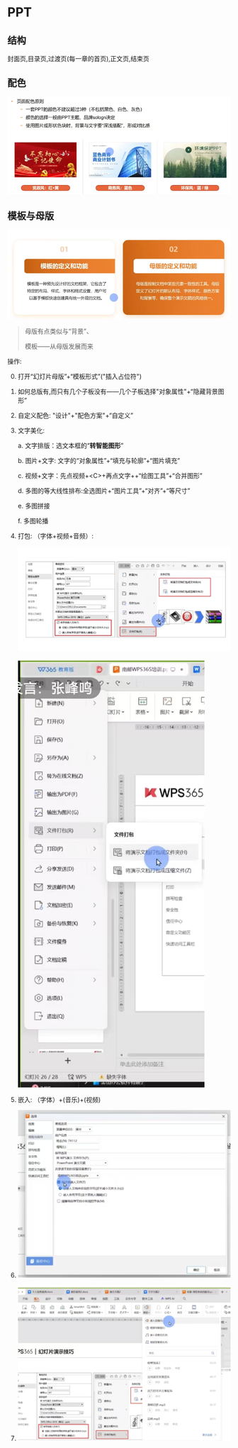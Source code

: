 # PPT

## 结构

封面页,目录页,过渡页(每一章的首页),正文页,结束页

## 配色

![image-20250123215122508](PPT.assets/image-20250123215122508.png)

## 模板与母版

![image-20250123215148690](PPT.assets/image-20250123215148690.png)

> 母版有点类似与“背景”、
>
> 模板——从母版发展而来

操作:

0. 打开“幻灯片母版”+“模板形式”("插入占位符")

1. 如何总版有,而只有几个子板没有——几个子板选择"对象属性"+“隐藏背景图形”

2. 自定义配色: "设计"+"配色方案"+“自定义”

3. 文字美化: 

   a. 文字排版：选文本框的“**转智能图形**”

   b. 图片+文字: 文字的“对象属性”+“填充与轮廓”+“图片填充”

   c. 视频+文字：先点视频+\<C>+再点文字++“绘图工具”+“合并图形”

   d. 多图的等大线性排布:全选图片+“图片工具”+“对齐”+“等尺寸”

   e. 多图拼接

   f. 多图轮播

4. 打包: （字体+视频+音频）:

   ![image-20250123220141053](PPT.assets/image-20250123220141053.png)

   ![image-20250123220308111](PPT.assets/image-20250123220308111.png)

5. 嵌入: （字体）+(音乐)+(视频)

6. ![image-20250123220235451](PPT.assets/image-20250123220235451.png)

7. ![image-20250123220251985](PPT.assets/image-20250123220251985.png)

